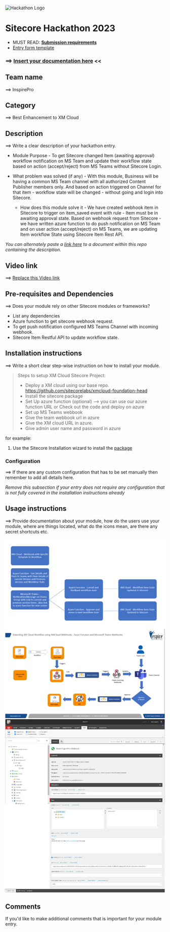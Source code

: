 ![Hackathon Logo](docs/images/hackathon.png?raw=true "Hackathon Logo")
# Sitecore Hackathon 2023

- MUST READ: **[Submission requirements](SUBMISSION_REQUIREMENTS.md)**
- [Entry form template](ENTRYFORM.md)
  
### ⟹ [Insert your documentation here](ENTRYFORM.md) <<


## Team name
⟹ InspirePro

## Category
⟹ Best Enhancement to XM Cloud

## Description
⟹ Write a clear description of your hackathon entry.  

  - Module Purpose - To get Sitecore changed Item (awaiting approval) workflow notification on MS Team and update their workflow state based on action (accept/reject) from MS Teams without Sitecore Login.
  
  - What problem was solved (if any) - With this module, Business will be having a common MS Team channel with all authorized Content Publisher members only. And based on action triggered on Channel for that item - workflow state will be changed - without going and login into Sitecore.
  
    - How does this module solve it - We have created webhook item in Sitecore to trigger on item_saved event with rule - Item must be in awaiting approval state. Based on webhook request from Sitecore - we have written azure function to do push notification on MS Team and on user action (accept/reject) on MS Teams, we are updating Item workflow State using Sitecore Item Rest API.

_You can alternately paste a [link here](#docs) to a document within this repo containing the description._

## Video link

⟹ [Replace this Video link](#video-link)



## Pre-requisites and Dependencies

⟹ Does your module rely on other Sitecore modules or frameworks?

- List any dependencies
- Azure function to get sitecore webhook request.
- To get push notification configured MS Teams Channel with incoming webhook.
- Sitecore Item Restful API to update workflow state.



## Installation instructions
⟹ Write a short clear step-wise instruction on how to install your module.  

> Steps to setup XM Cloud Sitecore Project:
> - Deploy a XM cloud using our base repo. https://github.com/sitecorelabs/xmcloud-foundation-head
> - Install the sitecore package
> - Set Up azure function (optional) --> you can use our azure function URL or Check out the code and deploy on azure
> - Set up MS Teams webbook
> - Give the team webbook url in azure
> - Give the XM cloud URL in azure.
> - Give admin user name and password in azure

 
for example:

1. Use the Sitecore Installation wizard to install the [package](#link-to-package)


### Configuration
⟹ If there are any custom configuration that has to be set manually then remember to add all details here.

_Remove this subsection if your entry does not require any configuration that is not fully covered in the installation instructions already_

## Usage instructions
⟹ Provide documentation about your module, how do the users use your module, where are things located, what do the icons mean, are there any secret shortcuts etc.

![flow-diagram.png](docs/images/flow-diagram.png?raw=true "flow-diagram.png")
![sitecore-to-ms-teams-code-flow.png](docs/images/sitecore-to-ms-teams-code-flow.png?raw=true "sitecore-to-ms-teams-code-flow.png")
![sitecore-webhook-item.png](docs/images/sitecore-webhook-item.png?raw=true "sitecore-webhook-item.png")



## Comments
If you'd like to make additional comments that is important for your module entry.
